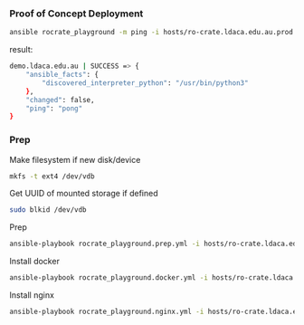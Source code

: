 ### Proof of Concept Deployment

```bash
ansible rocrate_playground -m ping -i hosts/ro-crate.ldaca.edu.au.prod
```
result:
```bash
demo.ldaca.edu.au | SUCCESS => {
    "ansible_facts": {
        "discovered_interpreter_python": "/usr/bin/python3"
    },
    "changed": false,
    "ping": "pong"
}
```

### Prep

Make filesystem if new disk/device
```bash
mkfs -t ext4 /dev/vdb 
```

Get UUID of mounted storage if defined
```bash
sudo blkid /dev/vdb 
```

Prep
```bash
ansible-playbook rocrate_playground.prep.yml -i hosts/ro-crate.ldaca.edu.au.prod
```

Install docker
```bash
ansible-playbook rocrate_playground.docker.yml -i hosts/ro-crate.ldaca.edu.au.prod
```

Install nginx
```bash
ansible-playbook rocrate_playground.nginx.yml -i hosts/ro-crate.ldaca.edu.au.prod
```

